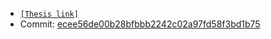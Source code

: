 - [`[Thesis link]`](daniel_abraham_masters_thesis.pdf)
- Commit: [ecee56de00b28bfbbb2242c02a97fd58f3bd1b75](https://github.com/DAbraham2/Masters-Thesis/commit/ecee56de00b28bfbbb2242c02a97fd58f3bd1b75)
